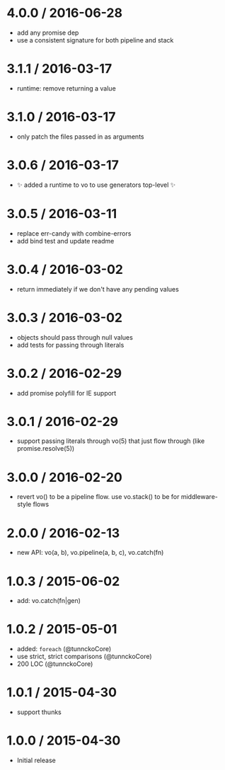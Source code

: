
4.0.0 / 2016-06-28
==================

  * add any promise dep
  * use a consistent signature for both pipeline and stack

3.1.1 / 2016-03-17
==================

  * runtime: remove returning a value

3.1.0 / 2016-03-17
==================

  * only patch the files passed in as arguments

3.0.6 / 2016-03-17
==================

  * :sparkles: added a runtime to vo to use generators top-level :sparkles:

3.0.5 / 2016-03-11
==================

  * replace err-candy with combine-errors
  * add bind test and update readme

3.0.4 / 2016-03-02
==================

  * return immediately if we don't have any pending values

3.0.3 / 2016-03-02
==================

  * objects should pass through null values
  * add tests for passing through literals

3.0.2 / 2016-02-29
==================

  * add promise polyfill for IE support

3.0.1 / 2016-02-29
==================

  * support passing literals through vo(5) that just flow through (like promise.resolve(5))

3.0.0 / 2016-02-20
==================

  * revert vo() to be a pipeline flow. use vo.stack() to be for middleware-style flows

2.0.0 / 2016-02-13
==================

  * new API: vo(a, b), vo.pipeline(a, b, c), vo.catch(fn)

1.0.3 / 2015-06-02
==================

  * add: vo.catch(fn|gen)

1.0.2 / 2015-05-01
==================

  * added: `foreach` (@tunnckoCore)
  * use strict, strict comparisons (@tunnckoCore)
  * 200 LOC (@tunnckoCore)

1.0.1 / 2015-04-30
==================

  * support thunks

1.0.0 / 2015-04-30
==================

  * Initial release
